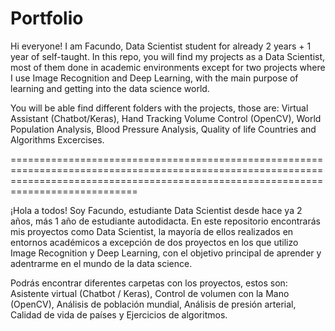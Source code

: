 # Portfolio

Hi everyone! I am Facundo, Data Scientist student for already 2 years + 1 year of self-taught. In this repo, you will find my projects as a Data Scientist, most of them done in academic environments except for two projects where I use Image Recognition and Deep Learning, with the main purpose of learning and getting into the data science world.

You will be able find different folders with the projects, those are: Virtual Assistant (Chatbot/Keras), Hand Tracking Volume Control (OpenCV), World Population Analysis, Blood Pressure Analysis, Quality of life Countries and Algorithms Excercises.

========================================================================================================================================================================================

¡Hola a todos! Soy Facundo, estudiante  Data Scientist desde hace ya 2 años, más 1 año de estudiante autodidacta. En este repositorio encontrarás mis proyectos como Data Scientist, la mayoría de ellos realizados en entornos académicos a excepción de dos proyectos en los que utilizo Image Recognition y Deep Learning, con el objetivo principal de aprender y adentrarme en el mundo de la data science.

Podrás encontrar diferentes carpetas con los proyectos, estos son: Asistente virtual (Chatbot / Keras), Control de volumen con la Mano (OpenCV), Análisis de población mundial, Análisis de presión arterial, Calidad de vida de países y Ejercicios de algoritmos.

